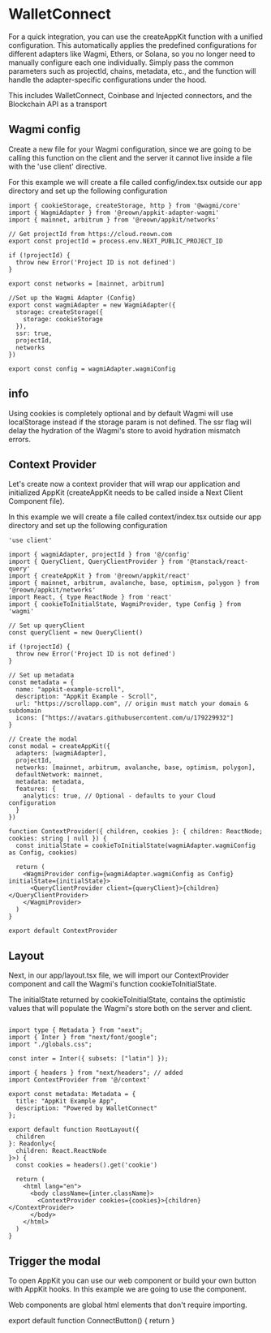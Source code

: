 # WalletConnect

For a quick integration, you can use the createAppKit function with a unified configuration. This automatically applies the predefined configurations for different adapters like Wagmi, Ethers, or Solana, so you no longer need to manually configure each one individually. Simply pass the common parameters such as projectId, chains, metadata, etc., and the function will handle the adapter-specific configurations under the hood.

This includes WalletConnect, Coinbase and Injected connectors, and the Blockchain API as a transport

## Wagmi config
Create a new file for your Wagmi configuration, since we are going to be calling this function on the client and the server it cannot live inside a file with the 'use client' directive.

For this example we will create a file called config/index.tsx outside our app directory and set up the following configuration

```
import { cookieStorage, createStorage, http } from '@wagmi/core'
import { WagmiAdapter } from '@reown/appkit-adapter-wagmi'
import { mainnet, arbitrum } from '@reown/appkit/networks'

// Get projectId from https://cloud.reown.com
export const projectId = process.env.NEXT_PUBLIC_PROJECT_ID

if (!projectId) {
  throw new Error('Project ID is not defined')
}

export const networks = [mainnet, arbitrum]

//Set up the Wagmi Adapter (Config)
export const wagmiAdapter = new WagmiAdapter({
  storage: createStorage({
    storage: cookieStorage
  }),
  ssr: true,
  projectId,
  networks
})

export const config = wagmiAdapter.wagmiConfig
```

## info
Using cookies is completely optional and by default Wagmi will use localStorage instead if the storage param is not defined.
The ssr flag will delay the hydration of the Wagmi's store to avoid hydration mismatch errors.

## Context Provider
Let's create now a context provider that will wrap our application and initialized AppKit (createAppKit needs to be called inside a Next Client Component file).

In this example we will create a file called context/index.tsx outside our app directory and set up the following configuration

```
'use client'

import { wagmiAdapter, projectId } from '@/config'
import { QueryClient, QueryClientProvider } from '@tanstack/react-query'
import { createAppKit } from '@reown/appkit/react' 
import { mainnet, arbitrum, avalanche, base, optimism, polygon } from '@reown/appkit/networks'
import React, { type ReactNode } from 'react'
import { cookieToInitialState, WagmiProvider, type Config } from 'wagmi'

// Set up queryClient
const queryClient = new QueryClient()

if (!projectId) {
  throw new Error('Project ID is not defined')
}

// Set up metadata
const metadata = {
  name: "appkit-example-scroll",
  description: "AppKit Example - Scroll",
  url: "https://scrollapp.com", // origin must match your domain & subdomain
  icons: ["https://avatars.githubusercontent.com/u/179229932"]
}

// Create the modal
const modal = createAppKit({
  adapters: [wagmiAdapter],
  projectId,
  networks: [mainnet, arbitrum, avalanche, base, optimism, polygon],
  defaultNetwork: mainnet,
  metadata: metadata,
  features: {
    analytics: true, // Optional - defaults to your Cloud configuration
  }
})

function ContextProvider({ children, cookies }: { children: ReactNode; cookies: string | null }) {
  const initialState = cookieToInitialState(wagmiAdapter.wagmiConfig as Config, cookies)

  return (
    <WagmiProvider config={wagmiAdapter.wagmiConfig as Config} initialState={initialState}>
      <QueryClientProvider client={queryClient}>{children}</QueryClientProvider>
    </WagmiProvider>
  )
}

export default ContextProvider
```

## Layout
Next, in our app/layout.tsx file, we will import our ContextProvider component and call the Wagmi's function cookieToInitialState.

The initialState returned by cookieToInitialState, contains the optimistic values that will populate the Wagmi's store both on the server and client.

```

import type { Metadata } from "next";
import { Inter } from "next/font/google";
import "./globals.css";

const inter = Inter({ subsets: ["latin"] });

import { headers } from "next/headers"; // added
import ContextProvider from '@/context'

export const metadata: Metadata = {
  title: "AppKit Example App",
  description: "Powered by WalletConnect"
};

export default function RootLayout({
  children
}: Readonly<{
  children: React.ReactNode
}>) {
  const cookies = headers().get('cookie')

  return (
    <html lang="en">
      <body className={inter.className}>
        <ContextProvider cookies={cookies}>{children}</ContextProvider>
      </body>
    </html>
  )
}
```

## Trigger the modal
To open AppKit you can use our web component or build your own button with AppKit hooks. In this example we are going to use the <w3m-button> component.

Web components are global html elements that don't require importing.

export default function ConnectButton() {
  return <w3m-button />
}